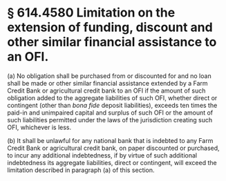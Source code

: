 # § 614.4580   Limitation on the extension of funding, discount and other similar financial assistance to an OFI.

(a) No obligation shall be purchased from or discounted for and no loan shall be made or other similar financial assistance extended by a Farm Credit Bank or agricultural credit bank to an OFI if the amount of such obligation added to the aggregate liabilities of such OFI, whether direct or contingent (other than *bona fide* deposit liabilities), exceeds ten times the paid-in and unimpaired capital and surplus of such OFI or the amount of such liabilities permitted under the laws of the jurisdiction creating such OFI, whichever is less.


(b) It shall be unlawful for any national bank that is indebted to any Farm Credit Bank or agricultural credit bank, on paper discounted or purchased, to incur any additional indebtedness, if by virtue of such additional indebtedness its aggregate liabilities, direct or contingent, will exceed the limitation described in paragraph (a) of this section.




